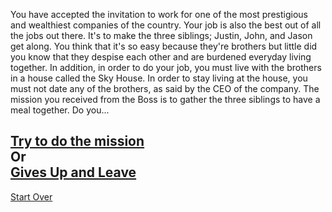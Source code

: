 You have accepted the invitation to work for one of the most prestigious and wealthiest companies of the country. Your job is also the best out of all the jobs out there. It's to make the three siblings; Justin, John, and Jason get along. You think that it's so easy because they're brothers but little did you know that they despise each other and are burdened everyday living together. In addition, in order to do your job, you must live with the brothers in a house called the Sky House. In order to stay living at the house, you must not date any of the brothers, as said by the CEO of the company. The mission you received from the Boss is to gather the three siblings to have a meal together. Do you...

[Try to do the mission](mission.md)  
Or  
[Gives Up and Leave](give-up.md)
---
[Start Over](kicked-out.md)